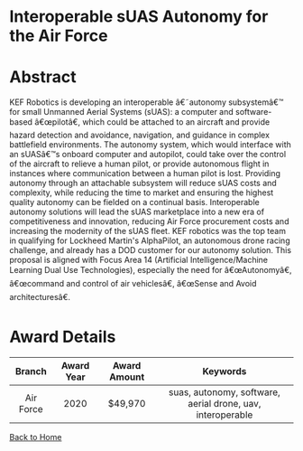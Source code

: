 
Interoperable sUAS Autonomy for the Air Force
=============================================

# Abstract


KEF Robotics is developing an interoperable â€˜autonomy subsystemâ€™ for small Unmanned Aerial Systems (sUAS): a computer and software-based â€œpilotâ€, which could be attached to an aircraft and provide hazard detection and avoidance, navigation, and guidance in complex battlefield environments. The autonomy system, which would interface with an sUASâ€™s onboard computer and autopilot, could take over the control of the aircraft to relieve a human pilot, or provide autonomous flight in instances where communication between a human pilot is lost. Providing autonomy through an attachable subsystem will reduce sUAS costs and complexity, while reducing the time to market and ensuring the highest quality autonomy can be fielded on a continual basis. Interoperable autonomy solutions will lead the sUAS marketplace into a new era of competitiveness and innovation, reducing Air Force procurement costs and increasing the modernity of the sUAS fleet. KEF robotics was the top team in qualifying for Lockheed Martin's AlphaPilot, an autonomous drone racing challenge, and already has a DOD customer for our autonomy solution. This proposal is aligned with Focus Area 14 (Artificial Intelligence/Machine Learning Dual Use Technologies), especially the need for â€œAutonomyâ€, â€œcommand and control of air vehiclesâ€, â€œSense and Avoid architecturesâ€.  

# Award Details

|Branch|Award Year|Award Amount|Keywords|
| :---: | :---: | :---: | :---: |
|Air Force|2020|$49,970|suas, autonomy, software, aerial drone, uav, interoperable|
  
  


[Back to Home](https://github.com/chrischow/dod_sbir_awards#1656)